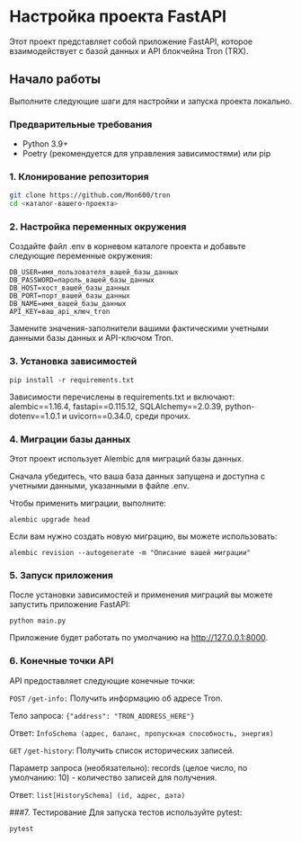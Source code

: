 # Настройка проекта FastAPI

Этот проект представляет собой приложение FastAPI, которое взаимодействует с базой данных и API блокчейна Tron (TRX).


## Начало работы

Выполните следующие шаги для настройки и запуска проекта локально.

### Предварительные требования

* Python 3.9+
* Poetry (рекомендуется для управления зависимостями) или pip

### 1. Клонирование репозитория

```bash
git clone https://github.com/Mon600/tron
cd <каталог-вашего-проекта>
```

### 2. Настройка переменных окружения
Создайте файл .env в корневом каталоге проекта и добавьте следующие переменные окружения:

```
DB_USER=имя_пользователя_вашей_базы_данных
DB_PASSWORD=пароль_вашей_базы_данных
DB_HOST=хост_вашей_базы_данных
DB_PORT=порт_вашей_базы_данных
DB_NAME=имя_вашей_базы_данных
API_KEY=ваш_api_ключ_tron
```

Замените значения-заполнители вашими фактическими учетными данными базы данных и API-ключом Tron.

### 3. Установка зависимостей

```
pip install -r requirements.txt
```

Зависимости перечислены в requirements.txt и включают: alembic==1.16.4, fastapi==0.115.12, SQLAlchemy==2.0.39, python-dotenv==1.0.1 и uvicorn==0.34.0, среди прочих.

### 4. Миграции базы данных
   
Этот проект использует Alembic для миграций базы данных.

Сначала убедитесь, что ваша база данных запущена и доступна с учетными данными, указанными в файле .env.

Чтобы применить миграции, выполните:

```
alembic upgrade head
```

Если вам нужно создать новую миграцию, вы можете использовать:


```
alembic revision --autogenerate -m "Описание вашей миграции"
```

### 5. Запуск приложения
После установки зависимостей и применения миграций вы можете запустить приложение FastAPI:

```
python main.py
```
Приложение будет работать по умолчанию на http://127.0.0.1:8000.

### 6. Конечные точки API
API предоставляет следующие конечные точки:

`POST` `/get-info:` Получить информацию об адресе Tron.

Тело запроса: `{"address": "TRON_ADDRESS_HERE"}`

Ответ: `InfoSchema (адрес, баланс, пропускная способность, энергия)`

`GET` `/get-history`: Получить список исторических записей.

Параметр запроса (необязательно): records (целое число, по умолчанию: 10) - количество записей для получения.

Ответ: `list[HistorySchema] (id, адрес, дата)`

###7. Тестирование
Для запуска тестов используйте pytest:
```
pytest
```
